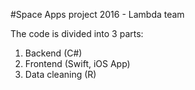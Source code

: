 #Space Apps project 2016 - Lambda team

The code is divided into 3 parts:

1. Backend (C#)
2. Frontend (Swift, iOS App)
3. Data cleaning (R)


